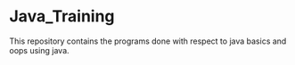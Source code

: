 # Java_Training

This repository contains the programs done with respect to java basics and oops using java. 
